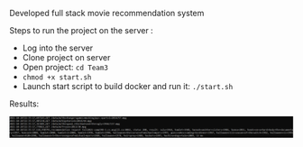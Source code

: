 Developed full stack movie recommendation system 

Steps to run the project on the server :
 - Log into the server 
 - Clone project on server
 - Open project: `cd Team3` 
 - `chmod +x start.sh` 
 - Launch start script to build docker and run it: `./start.sh`

Results:

![Server results](ServerResults.PNG)

